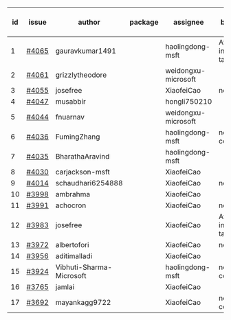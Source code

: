 | id | issue | author | package | assignee | bot advice | created date of issue | target release date | date from target |
| ------ | ------ | ------ | ------ | ------ | ------ | ------ | ------ | :-----: |
| 1 | [#4065](https://github.com/Azure/sdk-release-request/issues/4065) | gauravkumar1491 |  | haolingdong-msft | Attention to inconsistent tag | 04-18 | 05-26 |  |
| 2 | [#4061](https://github.com/Azure/sdk-release-request/issues/4061) | grizzlytheodore |  | weidongxu-microsoft |  | 04-18 | 05-26 |  |
| 3 | [#4055](https://github.com/Azure/sdk-release-request/issues/4055) | josefree |  | XiaofeiCao | new issue. | 04-18 | 05-26 |  |
| 4 | [#4047](https://github.com/Azure/sdk-release-request/issues/4047) | musabbir |  | hongli750210 |  | 04-14 |  | 0 |
| 5 | [#4044](https://github.com/Azure/sdk-release-request/issues/4044) | fnuarnav |  | weidongxu-microsoft |  | 04-13 | 04-28 |  |
| 6 | [#4036](https://github.com/Azure/sdk-release-request/issues/4036) | FumingZhang |  | haolingdong-msft | new comment. | 04-13 | 04-28 |  |
| 7 | [#4035](https://github.com/Azure/sdk-release-request/issues/4035) | BharathaAravind |  | haolingdong-msft |  | 04-12 | 04-28 |  |
| 8 | [#4030](https://github.com/Azure/sdk-release-request/issues/4030) | carjackson-msft |  | XiaofeiCao |  | 04-11 | 04-28 |  |
| 9 | [#4014](https://github.com/Azure/sdk-release-request/issues/4014) | schaudhari6254888 |  | XiaofeiCao | new issue. | 04-04 | 04-28 |  |
| 10 | [#3998](https://github.com/Azure/sdk-release-request/issues/3998) | ambrahma |  | XiaofeiCao |  | 03-27 | 04-28 |  |
| 11 | [#3991](https://github.com/Azure/sdk-release-request/issues/3991) | achocron |  | XiaofeiCao | new issue. | 03-24 | 04-28 |  |
| 12 | [#3983](https://github.com/Azure/sdk-release-request/issues/3983) | josefree |  | XiaofeiCao | Attention to inconsistent tag | 03-23 | 04-28 |  |
| 13 | [#3972](https://github.com/Azure/sdk-release-request/issues/3972) | albertofori |  | XiaofeiCao | new issue. | 03-22 | 04-28 |  |
| 14 | [#3956](https://github.com/Azure/sdk-release-request/issues/3956) | aditimalladi |  | XiaofeiCao |  | 03-21 | 04-28 |  |
| 15 | [#3924](https://github.com/Azure/sdk-release-request/issues/3924) | Vibhuti-Sharma-Microsoft |  | haolingdong-msft | new comment. | 03-10 | 05-04 |  |
| 16 | [#3765](https://github.com/Azure/sdk-release-request/issues/3765) | jamlai |  | XiaofeiCao |  | 02-10 | 03-24 |  |
| 17 | [#3692](https://github.com/Azure/sdk-release-request/issues/3692) | mayankagg9722 |  | XiaofeiCao | new comment. | 01-24 | 02-24 |  |
